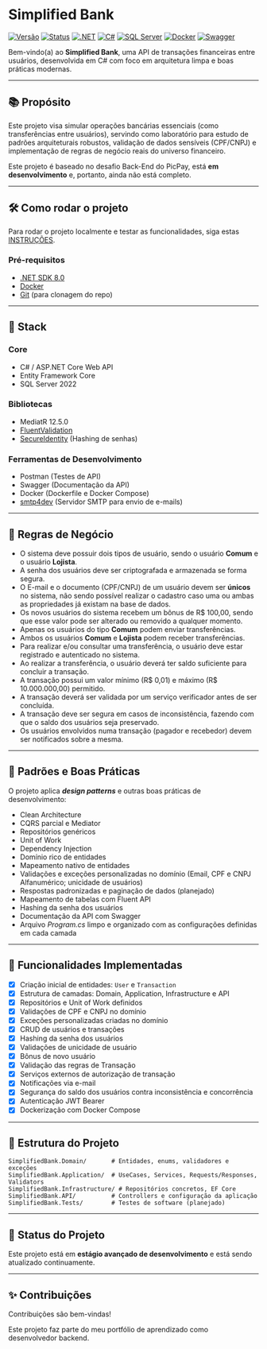 # Simplified Bank

[![Versão](https://img.shields.io/badge/version-1.0.0-blue.svg)](https://img.shields.io/badge/version-1.0.0-blue.svg)
[![Status](https://img.shields.io/badge/status-em%20desenvolvimento-yellow.svg)](https://shields.io/)
[![.NET](https://img.shields.io/badge/.NET-8.0-5C2D91)](https://dotnet.microsoft.com/download/dotnet/8.0)
[![C#](https://img.shields.io/badge/C%23-12.0-239120?logo=c-sharp)](https://docs.microsoft.com/en-us/dotnet/csharp/)
[![SQL Server](https://img.shields.io/badge/SQL%20Server-2022-CC2927?logo=microsoft-sql-server)](https://www.microsoft.com/sql-server)
[![Docker](https://img.shields.io/badge/Docker-enabled-2496ED?logo=docker)](https://www.docker.com/)
[![Swagger](https://img.shields.io/badge/Swagger-UI-85EA2D?logo=swagger)](https://swagger.io/)

Bem-vindo(a) ao **Simplified Bank**, uma API de transações financeiras entre usuários, desenvolvida em C# com foco em arquitetura limpa e boas práticas modernas.

---

## 📚 Propósito
Este projeto visa simular operações bancárias essenciais (como transferências entre usuários), servindo como laboratório para estudo de padrões arquiteturais robustos, validação de dados sensíveis (CPF/CNPJ) e implementação de regras de negócio reais do universo financeiro.

Este projeto é baseado no desafio Back-End do PicPay, está **em desenvolvimento** e, portanto, ainda não está completo.

---

## 🛠️ Como rodar o projeto
Para rodar o projeto localmente e testar as funcionalidades, siga estas [INSTRUÇÕES](INSTRUCTIONS.md).

### Pré-requisitos
- [.NET SDK 8.0](https://dotnet.microsoft.com/download/dotnet/8.0)
- [Docker](https://www.docker.com/products/docker-desktop/)
- [Git](https://git-scm.com/downloads) (para clonagem do repo)

---

## 🚀 Stack 

### Core
- C# / ASP.NET Core Web API
- Entity Framework Core
- SQL Server 2022

### Bibliotecas
- MediatR 12.5.0
- [FluentValidation](https://github.com/FluentValidation/FluentValidation)
- [SecureIdentity](https://github.com/andrebaltieri/SecureIdentity) (Hashing de senhas)

### Ferramentas de Desenvolvimento
- Postman (Testes de API)
- Swagger (Documentação da API)
- Docker (Dockerfile e Docker Compose)
- [smtp4dev](https://github.com/rnwood/smtp4dev) (Servidor SMTP para envio de e-mails)

---

## 📄 Regras de Negócio
- O sistema deve possuir dois tipos de usuário, sendo o usuário **Comum** e o usuário **Lojista**.
- A senha dos usuários deve ser criptografada e armazenada se forma segura.
- O E-mail e o documento (CPF/CNPJ) de um usuário devem ser **únicos** no sistema, não sendo possível realizar o cadastro caso uma ou ambas as propriedades já existam na base de dados.
- Os novos usuários do sistema recebem um bônus de R$ 100,00, sendo que esse valor pode ser alterado ou removido a qualquer momento.
- Apenas os usuários do tipo **Comum** podem enviar transferências. 
- Ambos os usuários **Comum** e **Lojista** podem receber transferências.
- Para realizar e/ou consultar uma transferência, o usuário deve estar registrado e autenticado no sistema.
- Ao realizar a transferência, o usuário deverá ter saldo suficiente para concluir a transação.
- A transação possui um valor mínimo (R\$ 0,01) e máximo (R\$ 10.000.000,00) permitido.
- A transação deverá ser validada por um serviço verificador antes de ser concluída.
- A transação deve ser segura em casos de inconsistência, fazendo com que o saldo dos usuários seja preservado.
- Os usuários envolvidos numa transação (pagador e recebedor) devem ser notificados sobre a mesma.

---

## 🛞 Padrões e Boas Práticas
O projeto aplica **_design patterns_** e outras boas práticas de desenvolvimento:
- Clean Architecture
- CQRS parcial e Mediator
- Repositórios genéricos
- Unit of Work
- Dependency Injection
- Domínio rico de entidades
- Mapeamento nativo de entidades
- Validações e exceções personalizadas no domínio (Email, CPF e CNPJ Alfanumérico; unicidade de usuários)
- Respostas padronizadas e paginação de dados (planejado)
- Mapeamento de tabelas com Fluent API
- Hashing da senha dos usuários
- Documentação da API com Swagger
- Arquivo _Program.cs_ limpo e organizado com as configurações definidas em cada camada

---

## 🎯 Funcionalidades Implementadas
- [x] Criação inicial de entidades: `User` e `Transaction`
- [x] Estrutura de camadas: Domain, Application, Infrastructure e API
- [x] Repositórios e Unit of Work definidos
- [x] Validações de CPF e CNPJ no domínio
- [x] Exceções personalizadas criadas no domínio
- [x] CRUD de usuários e transações
- [x] Hashing da senha dos usuários
- [x] Validações de unicidade de usuário
- [x] Bônus de novo usuário
- [x] Validação das regras de Transação
- [x] Serviços externos de autorização de transação
- [x] Notificações via e-mail 
- [x] Segurança do saldo dos usuários contra inconsistência e concorrência
- [x] Autenticação JWT Bearer
- [x] Dockerização com Docker Compose

---

## 📂 Estrutura do Projeto
```plaintext
SimplifiedBank.Domain/       # Entidades, enums, validadores e exceções
SimplifiedBank.Application/  # UseCases, Services, Requests/Responses, Validators
SimplifiedBank.Infrastructure/ # Repositórios concretos, EF Core
SimplifiedBank.API/          # Controllers e configuração da aplicação
SimplifiedBank.Tests/        # Testes de software (planejado)
```

---

## 📌 Status do Projeto
Este projeto está em **estágio avançado de desenvolvimento** e está sendo atualizado continuamente.

---

## ✨ Contribuições
Contribuições são bem-vindas!  

Este projeto faz parte do meu portfólio de aprendizado como desenvolvedor backend.
